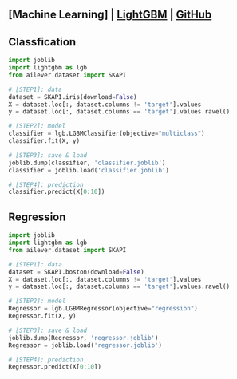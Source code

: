 ## [Machine Learning] | [LightGBM](https://lightgbm.readthedocs.io/en/latest/Python-API.html) | [GitHub](https://github.com/microsoft/LightGBM)

## Classfication
```python
import joblib
import lightgbm as lgb
from ailever.dataset import SKAPI

# [STEP1]: data
dataset = SKAPI.iris(download=False)
X = dataset.loc[:, dataset.columns != 'target'].values
y = dataset.loc[:, dataset.columns == 'target'].values.ravel()

# [STEP2]: model
classifier = lgb.LGBMClassifier(objective="multiclass")
classifier.fit(X, y)

# [STEP3]: save & load
joblib.dump(classifier, 'classifier.joblib')
classifier = joblib.load('classifier.joblib')

# [STEP4]: prediction
classifier.predict(X[0:10])
```

## Regression
```python
import joblib
import lightgbm as lgb
from ailever.dataset import SKAPI

# [STEP1]: data
dataset = SKAPI.boston(download=False)
X = dataset.loc[:, dataset.columns != 'target'].values
y = dataset.loc[:, dataset.columns == 'target'].values.ravel()

# [STEP2]: model
Regressor = lgb.LGBMRegressor(objective="regression")
Regressor.fit(X, y)

# [STEP3]: save & load
joblib.dump(Regressor, 'regressor.joblib')
Regressor = joblib.load('regressor.joblib')

# [STEP4]: prediction
Regressor.predict(X[0:10])
```

